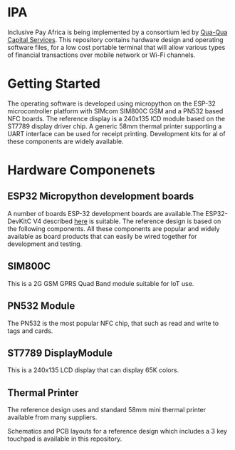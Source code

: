 # IPA
Inclusive Pay Africa is being implemented by a consortium led by [Qua-Qua Capital Services](quaquacapitalservices.com). This repository contains hardware design and operating software files, for a low cost portable terminal that will allow various types of financial transactions over mobile network or Wi-Fi channels.
# Getting Started
The operating software is developed using micropython on the ESP-32 microcontroller platform with SIMcom SIM800C GSM and a PN532 based NFC boards. The reference display is a 240x135 lCD module based on the ST7789 display driver chip. A generic 58mm thermal printer supporting a UART interface can be used for receipt printing. Development kits for al of these components are widely available.
# Hardware Componenets
## ESP32 Micropython development boards
A number of boards ESP-32 development boards are available.The ESP32-DevKitC V4 described [here](https://docs.espressif.com/projects/esp-idf/en/stable/esp32/hw-reference/esp32/get-started-devkitc.html#get-started-esp32-devkitc-board-front) is suitable.
The reference design is based on the following components. All these components are popular and widely available as board products that can easily be wired together for development and testing.
## SIM800C
This is a 2G GSM GPRS Quad Band module suitable for IoT use.
## PN532 Module
The PN532 is the most popular NFC chip, that such as read and write to tags and cards.
## ST7789 DisplayModule
This is a 240x135 LCD display that can display 65K colors.
## Thermal Printer
The reference design uses and standard 58mm mini thermal printer available from many suppliers.

Schematics and PCB layouts for a reference design which includes a 3 key touchpad is available in this repository.
